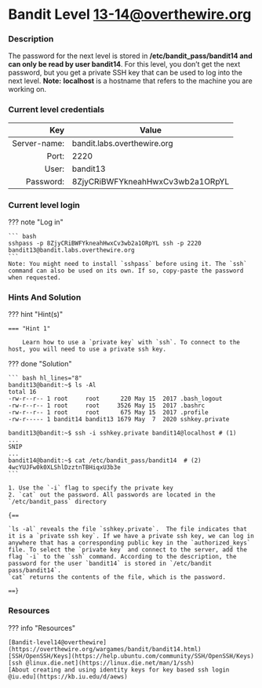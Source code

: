 # Bandit Level 13-14@overthewire.org

### Description
The password for the next level is stored in **/etc/bandit_pass/bandit14 and can only be read by user bandit14**. For this level, you don’t get the next password, but you get a private SSH key that can be used to log into the next level. **Note:** **localhost** is a hostname that refers to the machine you are working on.

### Current level credentials
Key                        | Value
-------------------------: |----------------------------------------
Server-name:               | bandit.labs.overthewire.org
Port:                      | 2220
User:                      | bandit13
Password:                  | 8ZjyCRiBWFYkneahHwxCv3wb2a1ORpYL


### Current level login
??? note "Log in"

    ``` bash
    sshpass -p 8ZjyCRiBWFYkneahHwxCv3wb2a1ORpYL ssh -p 2220 bandit13@bandit.labs.overthewire.org
    ```
    Note: You might need to install `sshpass` before using it. The `ssh` command can also be used on its own. If so, copy-paste the password when requested. 

### Hints And Solution


??? hint "Hint(s)"

    === "Hint 1"

        Learn how to use a `private key` with `ssh`. To connect to the host, you will need to use a private ssh key. 




??? done "Solution"


    ``` bash hl_lines="8"
    bandit13@bandit:~$ ls -Al  
    total 16  
    -rw-r--r-- 1 root     root      220 May 15  2017 .bash_logout  
    -rw-r--r-- 1 root     root     3526 May 15  2017 .bashrc  
    -rw-r--r-- 1 root     root      675 May 15  2017 .profile  
    -rw-r----- 1 bandit14 bandit13 1679 May  7  2020 sshkey.private

    bandit13@bandit:~$ ssh -i sshkey.private bandit14@localhost # (1)
    ...
    SNIP
    ...
    bandit14@bandit:~$ cat /etc/bandit_pass/bandit14  # (2)
    4wcYUJFw0k0XLShlDzztnTBHiqxU3b3e
    ```

    1. Use the `-i` flag to specify the private key
    2. `cat` out the password. All passwords are located in the `/etc/bandit_pass` directory
    
    {==
    
    `ls -al` reveals the file `sshkey.private`.  The file indicates that it is a `private ssh key`. If we have a private ssh key, we can log in anywhere that has a corresponding public key in the `authorized_keys` file. To select the `private key` and connect to the server, add the flag `-i` to the `ssh` command. According to the description, the password for the user `bandit14` is stored in `/etc/bandit pass/bandit14`. 
    `cat` returns the contents of the file, which is the password. 

    ==}

    




### Resources

??? info "Resources"

    [Bandit-level14@overthewire](https://overthewire.org/wargames/bandit/bandit14.html)           
    [SSH/OpenSSH/Keys](https://help.ubuntu.com/community/SSH/OpenSSH/Keys) 
    [ssh @linux.die.net](https://linux.die.net/man/1/ssh)     
    [About creating and using identity keys for key based ssh login @iu.edu](https://kb.iu.edu/d/aews)






  









    




 
